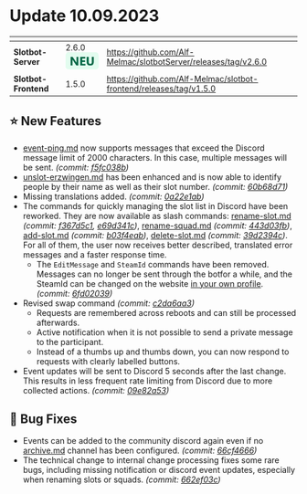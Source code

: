 # Update 10.09.2023

<table data-card-size="large" data-view="cards"><thead><tr><th></th><th></th><th data-hidden data-card-target data-type="content-ref"></th></tr></thead><tbody><tr><td><strong>Slotbot-Server</strong></td><td>2.6.0 <img src="../../.gitbook/assets/Badge-New.png" alt="Neu" data-size="line"></td><td><a href="https://github.com/Alf-Melmac/slotbotServer/releases/tag/v2.6.0">https://github.com/Alf-Melmac/slotbotServer/releases/tag/v2.6.0</a></td></tr><tr><td><strong>Slotbot-Frontend</strong></td><td>1.5.0</td><td><a href="https://github.com/Alf-Melmac/slotbot-frontend/releases/tag/v1.5.0">https://github.com/Alf-Melmac/slotbot-frontend/releases/tag/v1.5.0</a></td></tr></tbody></table>

## ⭐ New Features

* [event-ping.md](../../integrations/discord/bot-befehle/event-ping.md "mention") now supports messages that exceed the Discord message limit of 2000 characters. In this case, multiple messages will be sent. _(commit:_ [_f5fc038b_](https://github.com/Alf-Melmac/slotbotServer/commit/f5fc038be8b29c765b652673b634d49e77007ce9)_)_
* [unslot-erzwingen.md](../../integrations/discord/bot-befehle/unslot-erzwingen.md "mention") has been enhanced and is now able to identify people by their name as well as their slot number. _(commit:_ [_60b68d71_](https://github.com/Alf-Melmac/slotbotServer/commit/60b68d7100c85c7c9ba53ea47943d52f3cc7918d)_)_
* Missing translations added. _(commit:_ [_0a22e1ab_](https://github.com/Alf-Melmac/slotbotServer/commit/0a22e1ab764f4629f38171f1c7876b7572ba530e)_)_
* The commands for quickly managing the slot list in Discord have been reworked. They are now available as slash commands: [rename-slot.md](../../integrations/discord/bot-befehle/rename-slot.md "mention") _(commit:_ [_f367d5c1_](https://github.com/Alf-Melmac/slotbotServer/commit/f367d5c1eb03edf903674c0d7ae6892684029979)_,_ [_e69d341c_](https://github.com/Alf-Melmac/slotbotServer/commit/e69d341c98a5596589341931b5f897a5f04efb01)_)_, [rename-squad.md](../../integrations/discord/bot-befehle/rename-squad.md "mention") _(commit:_ [_443d03fb_](https://github.com/Alf-Melmac/slotbotServer/commit/443d03fb4da31648da66667b3529f2f3c325d9a3)_)_, [add-slot.md](../../integrations/discord/bot-befehle/add-slot.md "mention") _(commit:_ [_b03f4eab_](https://github.com/Alf-Melmac/slotbotServer/commit/b03f4eab89db410ad2ecf4cd449234d16d15e770)_)_, [delete-slot.md](../../integrations/discord/bot-befehle/delete-slot.md "mention") _(commit:_ [_39d2394c_](https://github.com/Alf-Melmac/slotbotServer/commit/39d2394c82180c54428bcd5d33e299f868fbd787)_)_. For all of them, the user now receives better described, translated error messages and a faster response time.
  * The `EditMessage` and `SteamId` commands have been removed. Messages can no longer be sent through the botfor a while, and the SteamId can be changed on the website [in your own profile](https://slotbot.de/profile/me). _(commit:_ [_6fd02039_](https://github.com/Alf-Melmac/slotbotServer/commit/6fd02039abecc901d43d321e1dd88080fc558e52)_)_
* Revised swap command _(commit:_ [_c2da6aa3_](https://github.com/Alf-Melmac/slotbotServer/commit/c2da6aa316ba2dc293314d7cf41a01a78b9375ae)_)_
  * Requests are remembered across reboots and can still be processed afterwards.
  * Active notification when it is not possible to send a private message to the participant.
  * Instead of a thumbs up and thumbs down, you can now respond to requests with clearly labelled buttons.
* Event updates will be sent to Discord 5 seconds after the last change. This results in less frequent rate limiting from Discord due to more collected actions. _(commit:_ [_09e82a53_](https://github.com/Alf-Melmac/slotbotServer/commit/09e82a532bd1126227bdd929aa7eb2f1ff23713c)_)_

## 🐞 Bug Fixes

* Events can be added to the community discord again even if no [archive.md](../../integrations/discord/archive.md "mention") channel has been configured. _(commit:_ [_66cf4666_](https://github.com/Alf-Melmac/slotbotServer/commit/66cf4666f15f0ff5c1b61a6c95b91285cd6e1aab)_)_
* The technical change to internal change processing fixes some rare bugs, including missing notification or discord event updates, especially when renaming slots or squads. _(commit:_ [_662ef03c_](https://github.com/Alf-Melmac/slotbotServer/commit/662ef03c562bae695c57d73a7cf2f2fb9e161ae1)_)_
